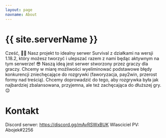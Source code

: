 ```yaml
---
layout: page
navname: About
---
```


# {{ site.serverName }}

Cześć, 🙋‍♂️ 
Nasz projekt to idealny serwer Survival z działkami na wersji 1.18.2, który możesz tworzyć i ulepszać razem z nami będąc aktywnym na tym serwerze!  😎 
Naszą ideą jest serwer stworzony przez graczy dla graczy. Chcemy w miarę możliwości wyeliminować podstawowe błędy konkurencji zniechęcające do rozgrywki (faworyzacja, pay2win, przerost formy nad treścią).
Chcemy doprowadzić do tego, aby rozgrywka była jak najbardziej zbalansowana, przyjemna, ale też zachęcająca do dłuższej gry. 😌 



# Kontakt

Discord serwer: https://discord.gg/mAvRSWxBUK
Wlasciciel PV: Abojek#2256


